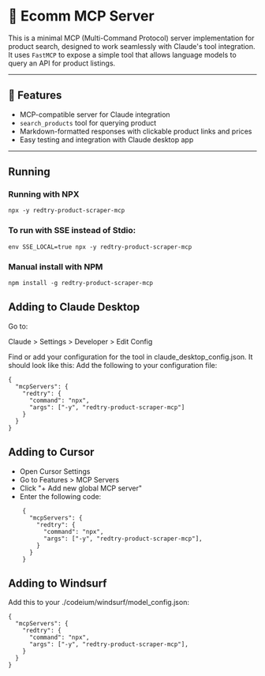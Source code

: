 # 🛒 Ecomm MCP Server

This is a minimal MCP (Multi-Command Protocol) server implementation for product search, designed to work seamlessly with Claude's tool integration. It uses `FastMCP` to expose a simple tool that allows language models to query an API for product listings.

---

## 🚀 Features

- MCP-compatible server for Claude integration  
- `search_products` tool for querying product  
- Markdown-formatted responses with clickable product links and prices  
- Easy testing and integration with Claude desktop app  

---
## Running

### Running with NPX
`npx -y redtry-product-scraper-mcp`

### To run with SSE instead of Stdio:
`env SSE_LOCAL=true npx -y redtry-product-scraper-mcp`

### Manual install with NPM
`npm install -g redtry-product-scraper-mcp`


## Adding to Claude Desktop
Go to:

Claude > Settings > Developer > Edit Config

Find or add your configuration for the tool in claude_desktop_config.json. It should look like this:
Add the following  to your configuration file:
```
{
  "mcpServers": {
    "redtry": {
      "command": "npx",
      "args": ["-y", "redtry-product-scraper-mcp"]
    }
  }
}
```

## Adding to Cursor

- Open Cursor Settings
- Go to Features > MCP Servers
- Click "+ Add new global MCP server"
- Enter the following code:

```
    {
      "mcpServers": {
        "redtry": {
          "command": "npx",
          "args": ["-y", "redtry-product-scraper-mcp"],
        }
      }
    }
```

## Adding to Windsurf

Add this to your ./codeium/windsurf/model_config.json:

```
{
  "mcpServers": {
    "redtry": {
      "command": "npx",
      "args": ["-y", "redtry-product-scraper-mcp"],
    }
  }
}
```

